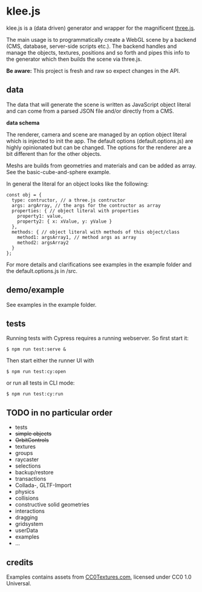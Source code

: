 # klee.js

klee.js is a (data driven) generator and wrapper for the magnificent [three.js](https://threejs.org/).

The main usage is to programmatically create a WebGL scene by a backend (CMS, database, server-side scripts etc.). The backend handles and manage the objects, textures, positions and so forth and pipes this info to the generator which then builds the scene via three.js.

**Be aware:** This project is fresh and raw so expect changes in the API.

## data

The data that will generate the scene is written as JavaScript object literal and can come from a parsed JSON file and/or directly from a CMS.

**data schema**

The renderer, camera and scene are managed by an option object literal which is injected to init the app.
The default options (default.options.js) are highly opinionated but can be changed. The options for the renderer are a bit different than for the other objects.

Meshs are builds from geometries and materials and can be added as array. See the basic-cube-and-sphere example.

In general the literal for an object looks like the following: 

    const obj = {
      type: contructor, // a three.js contructor
      args: argArray, // the args for the contructor as array
      properties: { // object literal with properties
        property1: value,
        property2: { x: xValue, y: yValue }
      },
      methods: { // object literal with methods of this object/class
        method1: argsArray1, // method args as array
        method2: argsArray2
      }
    };

For more details and clarifications see examples in the example folder and the default.options.js in /src.

## demo/example

See examples in the example folder.

## tests

Running tests with Cypress requires a running webserver. So first start it:

    $ npm run test:serve &

Then start either the runner UI with

    $ npm run test:cy:open

or run all tests in CLI mode:

    $ npm run test:cy:run

## TODO in no particular order

* tests
* ~~simple objects~~
* ~~OrbitControls~~
* textures
* groups
* raycaster
* selections
* backup/restore
* transactions
* Collada-, GLTF-Import
* physics
* collisions
* constructive solid geometries
* interactions
* dragging
* gridsystem
* userData
* examples
* ...

## credits

Examples contains assets from [CC0Textures.com](https://cc0textures.com/), licensed under CC0 1.0 Universal.
